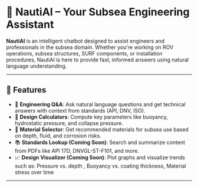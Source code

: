 # 🤖 NautiAI – Your Subsea Engineering Assistant
**NautiAI** is an intelligent chatbot designed to assist engineers and professionals in the subsea domain. Whether you're working on ROV operations, subsea structures, SURF components, or installation procedures, NautiAI is here to provide fast, informed answers using natural language understanding.

---

## 🌊 Features

- 💬 **Engineering Q&A**: Ask natural language questions and get technical answers with context from standards (API, DNV, ISO).
- 📐 **Design Calculators**: Compute key parameters like buoyancy, hydrostatic pressure, and collapse pressure.
- 🧱 **Material Selector**: Get recommended materials for subsea use based on depth, fluid, and corrosion risks.
- 📚 **Standards Lookup (Coming Soon)**: Search and summarize content from PDFs like API 17D, DNVGL-ST-F101, and more.
- 📈 **Design Visualizer (Coming Soon)**: Plot graphs and visualize trends such as: Pressure vs. depth , Buoyancy vs. coating thickness, Material stress over time

---

